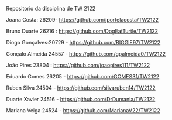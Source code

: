 Repositorio da disciplina de TW 2122


Joana Costa: 26209- https://github.com/jportelacosta/TW2122

Bruno Duarte 26216 : https://github.com/DogEatTurtle/TW2122

Diogo Gonçalves:20729 - https://github.com/BIGGIE97/TW2122

Gonçalo Almeida 24557 - https://github.com/gpalmeida0/TW2122

João Pires 23804 : https://github.com/joaopires111/TW2122

Eduardo Gomes 26205 - https://github.com/GOMES31/TW2122

Ruben Silva 24504 - https://github.com/silvaruben14/TW2122

Duarte Xavier 24516 - https://github.com/DrDumania/TW2122

Mariana Veiga 24524 - https://github.com/MarianaV22/TW2122
